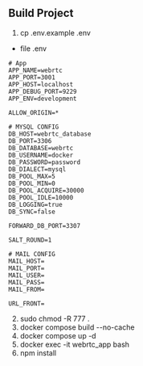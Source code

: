 ## Build Project
1. cp .env.example .env
- file .env
```
# App
APP_NAME=webrtc
APP_PORT=3001
APP_HOST=localhost
APP_DEBUG_PORT=9229
APP_ENV=development

ALLOW_ORIGIN=*

# MYSQL CONFIG
DB_HOST=webrtc_database
DB_PORT=3306
DB_DATABASE=webrtc
DB_USERNAME=docker
DB_PASSWORD=password
DB_DIALECT=mysql
DB_POOL_MAX=5
DB_POOL_MIN=0
DB_POOL_ACQUIRE=30000
DB_POOL_IDLE=10000
DB_LOGGING=true
DB_SYNC=false

FORWARD_DB_PORT=3307

SALT_ROUND=1

# MAIL CONFIG
MAIL_HOST=
MAIL_PORT=
MAIL_USER=
MAIL_PASS=
MAIL_FROM=

URL_FRONT=
```
2. sudo chmod -R 777 .
3. docker compose build --no-cache
4. docker compose up -d
5. docker exec -it webrtc_app bash
6. npm install
